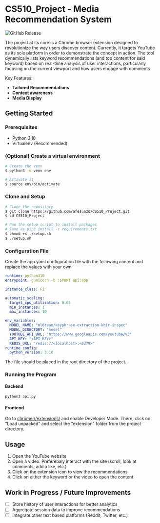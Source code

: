 # CS510_Project - Media Recommendation System

![GitHub Release](https://img.shields.io/github/v/release/afesuazo/vault?include_prereleases)

The project at its core is a Chrome browser extension designed to revolutionize
the way users discover content. Currently, it targets YouTube as its sole platform
in order to demonstrate the concept in action. The tool dynamically lists keyword
recommendations (and top content for said keyword) based on real-time analysis of
user interactions, particularly focusing on the current viewport and how users 
engage with comments

Key Features:

* **Tailored Recommendations** 
* **Context awareness**
* **Media Display**

## Getting Started

### Prerequisites
* Python 3.10
* Virtualenv (Recommended)

### (Optional) Create a virtual environment

```bash
# Create the venv
$ python3 -m venv env

# Activate it
$ source env/bin/activate
```

### Clone and Setup

```bash
# Clone the repository
$ git clone https://github.com/afesuazo/CS510_Project.git
$ cd CS510_Project

# Run the setup script to install packages
# Same as pip3 install -r requirements.txt
$ chmod +x ./setup.sh
$ ./setup.sh
```

### Configuration File

Create the app.yaml configuration file with the following content and replace the values with your own

```yaml
runtime: python310
entrypoint: gunicorn -b :$PORT api:app

instance_class: F2

automatic_scaling:
  target_cpu_utilization: 0.65
  min_instances: 1
  max_instances: 10

env_variables:
  MODEL_NAME: "ml6team/keyphrase-extraction-kbir-inspec"
  MODEL_DIRECTORY: "model"
  YOUTUBE_API_URL: "https://www.googleapis.com/youtube/v3"
  API_KEY: "<API_KEY>"
  REDIS_URL: "redis://<localhost>:<6379>"
runtime_config:
  python_version: 3.10

```

The file should be placed in the root directory of the project.

### Running the Program

#### Backend

```bash
python3 api.py
```

#### Frontend

[//]: # (Instructions to load the extension in Chrome)

Go to [chrome://extensions/]() and enable Developer Mode. There, click on "Load unpacked" and select the "extension" folder from the project directory.


## Usage

[//]: # (Instructions on how to use the extension)

1. Open the YouTube website
2. Open a video. Preferebaly interact with the site (scroll, look at comments, add a like, etc.)
3. Click on the extension icon to view the recommendations
4. Click on either the keyword or the video to open the content

## Work in Progress / Future Improvements

- [ ] Store history of user interactions for better analytics
- [ ] Aggregate session data to improve recommendations
- [ ] Integrate other text based platforms (Reddit, Twitter, etc.)
